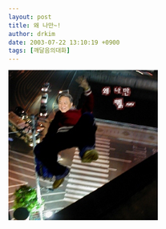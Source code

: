 ```yaml
---
layout: post
title: 왜 나만~!
author: drkim
date: 2003-07-22 13:10:19 +0900
tags: [깨달음의대화]
---
```

![](.//files/attach/images/198/320/001/1058847019.jpg)